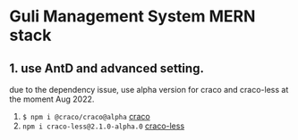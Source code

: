# Guli Management System MERN stack

## 1. use AntD and advanced setting.

due to the dependency issue, use alpha version for craco and craco-less at the moment Aug 2022.

1. `$ npm i @craco/craco@alpha` [craco](https://github.com/dilanx/craco/issues/442)
1. `npm i craco-less@2.1.0-alpha.0` [craco-less](https://github.com/DocSpring/craco-less/issues/95)